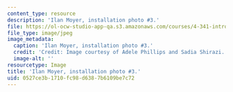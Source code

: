 ```yaml
---
content_type: resource
description: 'Ilan Moyer, installation photo #3.'
file: https://ol-ocw-studio-app-qa.s3.amazonaws.com/courses/4-341-introduction-to-photography-and-related-media-fall-2007/0527ce3b1710fc98d6387b6109be7c72_moyer6.jpg
file_type: image/jpeg
image_metadata:
  caption: 'Ilan Moyer, installation photo #3.'
  credit: 'Credit: Image courtesy of Adele Phillips and Sadia Shirazi.'
  image-alt: ''
resourcetype: Image
title: 'Ilan Moyer, installation photo #3.'
uid: 0527ce3b-1710-fc98-d638-7b6109be7c72
---
```

